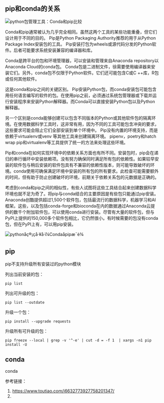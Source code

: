 

## pip和conda的关系

![python包管理工具：Conda和pip比较](http://p1.pstatp.com/large/pgc-image/894f80b6f487462684ee075e4e732db4)



Conda和pip通常被认为几乎完全相同。虽然这两个工具的某些功能重叠，但它们设计用于不同的目的。 Pip是Python Packaging Authority推荐的用于从Python Package Index安装包的工具。 Pip安装打包为wheels或源代码分发的Python软件。后者可能要求系统安装兼容的编译器和库。

Conda是跨平台的包和环境管理器，可以安装和管理来自Anaconda repository以 Anaconda Cloud的conda包。 Conda包是二进制文件，徐需要使用编译器来安装它们。另外，conda包不仅限于Python软件。它们还可能包含C或C ++库，R包或任何其他软件。

这是conda和pip之间的关键区别。 Pip安装Python包，而conda安装包可能包含用任何语言编写的软件的包。在使用pip之前，必须通过系统包管理器或下载并运行安装程序来安装Python解释器。而Conda可以直接安装Python包以及Python解释器。

另一个区别是conda能够创建可以包含不同版本的Python或其他软件包的隔离环境。在使用数据科学工具时，这非常有用，因为不同的工具可能包含冲突的要求，这些要求可能会阻止它们全部安装到单个环境中。 Pip没有内置的环境支持，而是依赖于virtualenv或venv 等其他工具来创建隔离环境。 pipenv，poetry和hatch wrap pip和virtualenv等工具提供了统一的方法来处理这些环境。

Pip和conda在如何实现环境中的依赖关系方面也有所不同。安装包时，pip会在递归的串行循环中安装依赖项。没有努力确保同时满足所有包的依赖性。如果较早安装的软件包与稍后安装的软件包具有不兼容的依赖性版本，则可能导致破坏的环境。conda使用可确保满足环境中安装的所有包的所有要求。此检查可能需要额外的时间，但有助于防止创建破坏的环境，前期关于依赖关系包的元数据是正确的。

考虑到conda和pip之间的相似性，有些人试图将这些工具结合起来创建数据科学环境也就不足为奇了。将pip与conda结合的主要原因是有些包只能通过pip安装。 Anaconda创酷提供超过1,500个软件包，包括最流行的数据科学，机器学习和AI框架。这些，以及包括conda-forge和bioconda在内的数据通过Anaconda云提供的数千个附加软件包，可以使用conda进行安装。尽管有大量的软件包，但与PyPI上提供的150,000多个软件包相比，它仍然很小。有时候需要的包没有conda包，但在PyPI上有，可以用pip安装。

![pythonåç®¡çå·¥å·ï¼Condaåpipæ¯è¾](http://p3.pstatp.com/large/pgc-image/7f0755830c09480a87108ee049824ed5)





## pip

pip不支持升级所有安装过的python模块

列出当前安装的包：

```
pip list
```

列出可升级的包：

```
pip list --outdate
```

升级一个包：

```
pip install --upgrade requests
```

升级所有可升级的包：

```
pip freeze --local | grep -v '^-e' | cut -d = -f 1  | xargs -n1 pip install -U
```





## conda

conda



参考链接：

1. https://www.toutiao.com/i6632773927758201347/
2. 
